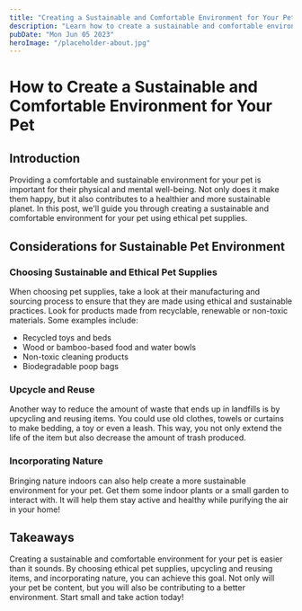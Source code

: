 ```yaml
---
title: "Creating a Sustainable and Comfortable Environment for Your Pet"
description: "Learn how to create a sustainable and comfortable environment for your pet using ethical pet supplies. Follow our guide to improve your pet&#39;s living conditions."
pubDate: "Mon Jun 05 2023"
heroImage: "/placeholder-about.jpg"
---
```


# How to Create a Sustainable and Comfortable Environment for Your Pet

## Introduction

Providing a comfortable and sustainable environment for your pet is important for their physical and mental well-being. Not only does it make them happy, but it also contributes to a healthier and more sustainable planet. In this post, we&#39;ll guide you through creating a sustainable and comfortable environment for your pet using ethical pet supplies.

## Considerations for Sustainable Pet Environment

### Choosing Sustainable and Ethical Pet Supplies

When choosing pet supplies, take a look at their manufacturing and sourcing process to ensure that they are made using ethical and sustainable practices. Look for products made from recyclable, renewable or non-toxic materials. Some examples include:

* Recycled toys and beds
* Wood or bamboo-based food and water bowls
* Non-toxic cleaning products
* Biodegradable poop bags

### Upcycle and Reuse

Another way to reduce the amount of waste that ends up in landfills is by upcycling and reusing items. You could use old clothes, towels or curtains to make bedding, a toy or even a leash. This way, you not only extend the life of the item but also decrease the amount of trash produced.

### Incorporating Nature

Bringing nature indoors can also help create a more sustainable environment for your pet. Get them some indoor plants or a small garden to interact with. It will help them stay active and healthy while purifying the air in your home!
 
## Takeaways

Creating a sustainable and comfortable environment for your pet is easier than it sounds. By choosing ethical pet supplies, upcycling and reusing items, and incorporating nature, you can achieve this goal. Not only will your pet be content, but you will also be contributing to a better environment. Start small and take action today!